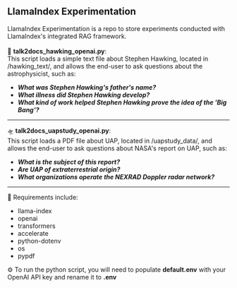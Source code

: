 ## LlamaIndex Experimentation
LlamaIndex Experimentation is a repo to store experiments conducted with LlamaIndex's integrated RAG framework.
\
\
:telescope: **talk2docs_hawking_openai.py**: \
This script loads a simple text file about Stephen Hawking, located in /hawking_text/, and
allows the end-user to ask questions about the astrophysicist, such as:

* ***What was Stephen Hawking's father's name?***
* ***What illness did Stephen Hawking develop?***
* ***What kind of work helped Stephen Hawking prove the idea of the 'Big Bang'?***

--------

:flying_saucer: **talk2docs_uapstudy_openai.py**: \
This script loads a PDF file about UAP, located in /uapstudy_data/, and
allows the end-user to ask questions about NASA's report on UAP, such as:

* ***What is the subject of this report?***
* ***Are UAP of extraterrestrial origin?***
* ***What organizations operate the NEXRAD Doppler radar network?***

--------

:wrench: Requirements include:
* llama-index
* openai
* transformers
* accelerate
* python-dotenv
* os
* pypdf

:gear: To run the python script, you will need to populate **default.env** with your OpenAI API key and rename it to **.env**

